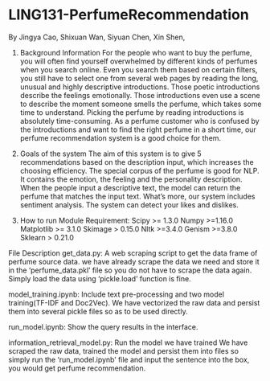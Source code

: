 # LING131-PerfumeRecommendation
By Jingya Cao, Shixuan Wan, Siyuan Chen, Xin Shen,

1. Background Information
For the people who want to buy the perfume, you will often find yourself overwhelmed by different kinds of perfumes when you search online. Even you search them based on certain filters, you still have to select one from several web pages by reading the long, unusual and highly descriptive introductions. Those poetic introductions describe the feelings emotionally. Those introductions even use a scene to describe the moment someone smells the perfume, which takes some time to understand. Picking the perfume by reading introductions is absolutely time-consuming. As a perfume customer who is confused by the introductions and want to find the right perfume in a short time, our perfume recommendation system is a good choice for them.

2. Goals of the system
The aim of this system is to give 5 recommendations based on the description input, which increases the choosing efficiency. The special 
corpus of the perfume is good for NLP. It contains the emotion, the feeling and the personality description. When the people input a 
descriptive text, the model can return the perfume that matches the input text. What’s more, our system includes sentiment analysis. 
The system can detect your likes and dislikes. 

3. How to run
 Module Requirement: 
    Scipy >=  1.3.0 
    Numpy >=1.16.0 
    Matplotlib >= 3.1.0 
    Skimage > 0.15.0 
    Nltk >=3.4.0 
    Genism >=3.8.0 
    Sklearn > 0.21.0 
    
 File Description
  get_data.py: A web scraping script to get the data frame of perfume source data. we have already scrape the data we need and store it 
  in the ‘perfume_data.pkl’ file so you do not have to scrape the data again. Simply load the data using ‘pickle.load’ function is fine.
  
  model_training.ipynb: Include text pre-processing and two model training(TF-IDF and Doc2Vec).  We have vectorized the raw data and 
  persist them into several pickle files so as to be used directly. 
  
  run_model.ipynb: Show the query results in the interface. 
  
  information_retrieval_model.py: Run the model we have trained We have scraped the raw data, trained the model and persist them into 
  files so simply run the ‘run_model.ipynb’ file and input the sentence into the box, you would get perfume recommendation. 
  
  
